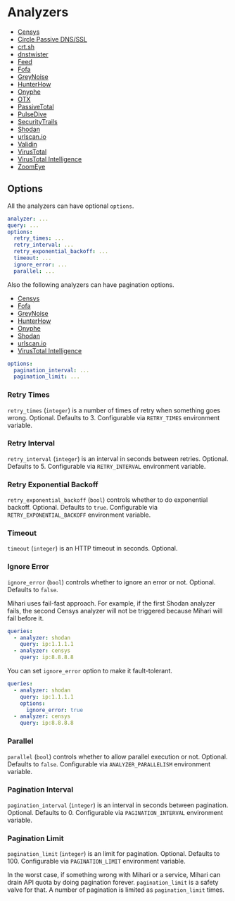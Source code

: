 # Analyzers

- [Censys](censys.md)
- [Circle Passive DNS/SSL](circl.md)
- [crt.sh](crtsh.md)
- [dnstwister](dnstwister.md)
- [Feed](feed.md)
- [Fofa](fofa.md)
- [GreyNoise](greynoise.md)
- [HunterHow](hunterhow.md)
- [Onyphe](onyphe.md)
- [OTX](otx.md)
- [PassiveTotal](passivetotal.md)
- [PulseDive](pulsedive.md)
- [SecurityTrails](securitytrails.md)
- [Shodan](shodan.md)
- [urlscan.io](urlscan.md)
- [Validin](validin.md)
- [VirusTotal](virustotal.md)
- [VirusTotal Intelligence](virustotal_intelligence.md)
- [ZoomEye](zoomeye.md)

## Options

All the analyzers can have optional `options`.

```yaml
analyzer: ...
query: ...
options:
  retry_times: ...
  retry_interval: ...
  retry_exponential_backoff: ...
  timeout: ...
  ignore_error: ...
  parallel: ...
```

Also the following analyzers can have pagination options.

- [Censys](censys.md)
- [Fofa](fofa.md)
- [GreyNoise](greynoise.md)
- [HunterHow](hunterhow.md)
- [Onyphe](onyphe.md)
- [Shodan](shodan.md)
- [urlscan.io](urlscan.md)
- [VirusTotal Intelligence](virustotal_intelligence.md)

```yaml
options:
  pagination_interval: ...
  pagination_limit: ...
```

### Retry Times

`retry_times` (`integer`) is a number of times of retry when something goes wrong. Optional. Defaults to 3. Configurable via `RETRY_TIMES` environment variable.

### Retry Interval

`retry_interval` (`integer`) is an interval in seconds between retries. Optional. Defaults to 5. Configurable via `RETRY_INTERVAL` environment variable.

### Retry Exponential Backoff

`retry_exponential_backoff` (`bool`) controls whether to do exponential backoff. Optional. Defaults to `true`. Configurable via `RETRY_EXPONENTIAL_BACKOFF` environment variable.

### Timeout

`timeout` (`integer`) is an HTTP timeout in seconds. Optional.

### Ignore Error

`ignore_error` (`bool`) controls whether to ignore an error or not. Optional. Defaults to `false`.

Mihari uses fail-fast approach. For example, if the first Shodan analyzer fails, the second Censys analyzer will not be triggered because Mihari will fail before it.

```yaml
queries:
  - analyzer: shodan
    query: ip:1.1.1.1
  - analyzer: censys
    query: ip:8.8.8.8
```

You can set `ignore_error` option to make it fault-tolerant.

```yaml
queries:
  - analyzer: shodan
    query: ip:1.1.1.1
    options:
      ignore_error: true
  - analyzer: censys
    query: ip:8.8.8.8
```

### Parallel

`parallel` (`bool`) controls whether to allow parallel execution or not. Optional. Defaults to `false`. Configurable via `ANALYZER_PARALLELISM` environment variable.

### Pagination Interval

`pagination_interval` (`integer`) is an interval in seconds between pagination. Optional. Defaults to 0. Configurable via `PAGINATION_INTERVAL` environment variable.

### Pagination Limit

`pagination_limit` (`integer`) is an limit for pagination. Optional. Defaults to 100. Configurable via `PAGINATION_LIMIT` environment variable.

In the worst case, if something wrong with Mihari or a service, Mihari can drain API quota by doing pagination forever.
`pagination_limit` is a safety valve for that. A number of pagination is limited as `pagination_limit` times.
